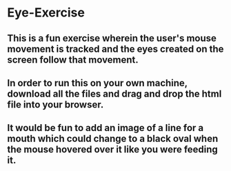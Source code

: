# Eye-Exercise
## This is a fun exercise wherein the user's mouse movement is tracked and the eyes created on the screen follow that movement.
## In order to run this on your own machine, download all the files and drag and drop the html file into your browser.
## It would be fun to add an image of a line for a mouth which could change to a black oval when the mouse hovered over it like you were feeding it.
